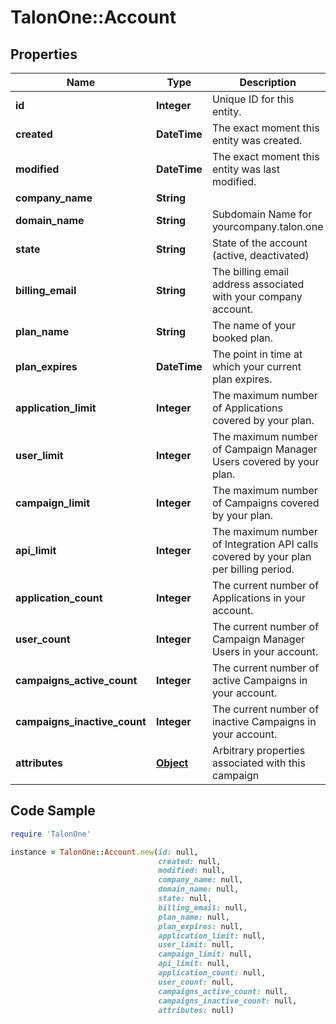 # TalonOne::Account

## Properties

Name | Type | Description | Notes
------------ | ------------- | ------------- | -------------
**id** | **Integer** | Unique ID for this entity. | 
**created** | **DateTime** | The exact moment this entity was created. | 
**modified** | **DateTime** | The exact moment this entity was last modified. | 
**company_name** | **String** |  | 
**domain_name** | **String** | Subdomain Name for yourcompany.talon.one | 
**state** | **String** | State of the account (active, deactivated) | 
**billing_email** | **String** | The billing email address associated with your company account. | 
**plan_name** | **String** | The name of your booked plan. | [optional] 
**plan_expires** | **DateTime** | The point in time at which your current plan expires. | [optional] 
**application_limit** | **Integer** | The maximum number of Applications covered by your plan. | [optional] 
**user_limit** | **Integer** | The maximum number of Campaign Manager Users covered by your plan. | [optional] 
**campaign_limit** | **Integer** | The maximum number of Campaigns covered by your plan. | [optional] 
**api_limit** | **Integer** | The maximum number of Integration API calls covered by your plan per billing period. | [optional] 
**application_count** | **Integer** | The current number of Applications in your account. | 
**user_count** | **Integer** | The current number of Campaign Manager Users in your account. | 
**campaigns_active_count** | **Integer** | The current number of active Campaigns in your account. | 
**campaigns_inactive_count** | **Integer** | The current number of inactive Campaigns in your account. | 
**attributes** | [**Object**](.md) | Arbitrary properties associated with this campaign | [optional] 

## Code Sample

```ruby
require 'TalonOne'

instance = TalonOne::Account.new(id: null,
                                 created: null,
                                 modified: null,
                                 company_name: null,
                                 domain_name: null,
                                 state: null,
                                 billing_email: null,
                                 plan_name: null,
                                 plan_expires: null,
                                 application_limit: null,
                                 user_limit: null,
                                 campaign_limit: null,
                                 api_limit: null,
                                 application_count: null,
                                 user_count: null,
                                 campaigns_active_count: null,
                                 campaigns_inactive_count: null,
                                 attributes: null)
```


